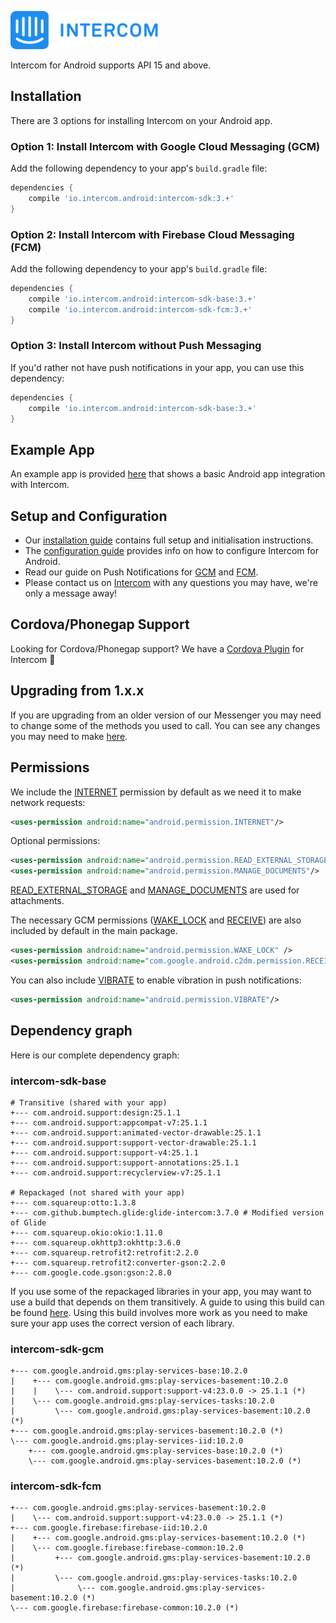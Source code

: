 ![Intercom](samples/Intercom_logo-github.png)

Intercom for Android supports API 15 and above.
## Installation
There are 3 options for installing Intercom on your Android app.
### Option 1: Install Intercom with Google Cloud Messaging (GCM) 

Add the following dependency to your app's `build.gradle` file:
```groovy
dependencies {
    compile 'io.intercom.android:intercom-sdk:3.+'
}
```

### Option 2: Install Intercom with Firebase Cloud Messaging (FCM) 
Add the following dependency to your app's `build.gradle` file:
```groovy
dependencies {
    compile 'io.intercom.android:intercom-sdk-base:3.+'
    compile 'io.intercom.android:intercom-sdk-fcm:3.+'
}
```

### Option 3: Install Intercom without Push Messaging  

If you'd rather not have push notifications in your app, you can use this dependency: 
```groovy
dependencies {
    compile 'io.intercom.android:intercom-sdk-base:3.+'
}
```

## Example App
An example app is provided [here](https://github.com/intercom/intercom-android/tree/master/samples) that shows a basic Android app integration with Intercom.

## Setup and Configuration

* Our [installation guide](https://developers.intercom.com/docs/android-installation) contains full setup and initialisation instructions.
* The [configuration guide](https://developers.intercom.com/docs/android-configuration) provides info on how to configure Intercom for Android.
* Read our guide on Push Notifications for [GCM](https://developers.intercom.com/docs/android-gcm-push-notifications) and [FCM](https://developers.intercom.com/docs/android-fcm-push-notifications).
* Please contact us on [Intercom](https://www.intercom.com/) with any questions you may have, we're only a message away!

## Cordova/Phonegap Support
Looking for Cordova/Phonegap support? We have a [Cordova Plugin](https://github.com/intercom/intercom-cordova) for Intercom 🎉

## Upgrading from 1.x.x
If you are upgrading from an older version of our Messenger you may need to change some of the methods you used to call. You can see any changes you may need to make [here](https://docs.intercom.com/a-guide-to-the-new-intercom-messenger/upgrade-to-the-new-messenger-android).


## Permissions

We include the [INTERNET](http://developer.android.com/reference/android/Manifest.permission.html#INTERNET) permission by default as we need it to make network requests:

```xml
<uses-permission android:name="android.permission.INTERNET"/>
```  

Optional permissions:

```xml
<uses-permission android:name="android.permission.READ_EXTERNAL_STORAGE"/>
<uses-permission android:name="android.permission.MANAGE_DOCUMENTS"/>
```

[READ\_EXTERNAL\_STORAGE](http://developer.android.com/reference/android/Manifest.permission.html#READ_EXTERNAL_STORAGE) and [MANAGE_DOCUMENTS](http://developer.android.com/reference/android/Manifest.permission.html#MANAGE_DOCUMENTS) are used for attachments.

The necessary GCM permissions ([WAKE_LOCK](http://developer.android.com/reference/android/Manifest.permission.html#WAKE_LOCK) and [RECEIVE](https://developer.android.com/google/gcm/client.html#manifest)) are also included by default in the main package.

```xml
<uses-permission android:name="android.permission.WAKE_LOCK" />
<uses-permission android:name="com.google.android.c2dm.permission.RECEIVE" />
```

You can also include [VIBRATE](http://developer.android.com/reference/android/Manifest.permission.html#VIBRATE) to enable vibration in push notifications:

```xml
<uses-permission android:name="android.permission.VIBRATE"/>
```

## Dependency graph

Here is our complete dependency graph:

### intercom-sdk-base
```
# Transitive (shared with your app)
+--- com.android.support:design:25.1.1
+--- com.android.support:appcompat-v7:25.1.1
+--- com.android.support:animated-vector-drawable:25.1.1
+--- com.android.support:support-vector-drawable:25.1.1
+--- com.android.support:support-v4:25.1.1
+--- com.android.support:support-annotations:25.1.1
+--- com.android.support:recyclerview-v7:25.1.1

# Repackaged (not shared with your app)
+--- com.squareup:otto:1.3.8
+--- com.github.bumptech.glide:glide-intercom:3.7.0 # Modified version of Glide
+--- com.squareup.okio:okio:1.11.0
+--- com.squareup.okhttp3:okhttp:3.6.0
+--- com.squareup.retrofit2:retrofit:2.2.0
+--- com.squareup.retrofit2:converter-gson:2.2.0
+--- com.google.code.gson:gson:2.8.0
```

If you use some of the repackaged libraries in your app, you may want to use a build that depends on them transitively. A guide to using this build can be found [here](https://docs.intercom.com/configure-intercom-for-your-product-or-site/configure-intercom-for-mobile/using-transitive-dependencies-with-intercom-for-android). Using this build involves more work as you need to make sure your app uses the correct version of each library.

### intercom-sdk-gcm
```
+--- com.google.android.gms:play-services-base:10.2.0
|    +--- com.google.android.gms:play-services-basement:10.2.0
|    |    \--- com.android.support:support-v4:23.0.0 -> 25.1.1 (*)
|    \--- com.google.android.gms:play-services-tasks:10.2.0
|         \--- com.google.android.gms:play-services-basement:10.2.0 (*)
+--- com.google.android.gms:play-services-basement:10.2.0 (*)
\--- com.google.android.gms:play-services-iid:10.2.0
    +--- com.google.android.gms:play-services-base:10.2.0 (*)
    \--- com.google.android.gms:play-services-basement:10.2.0 (*)
```

### intercom-sdk-fcm
```
+--- com.google.android.gms:play-services-basement:10.2.0
|    \--- com.android.support:support-v4:23.0.0 -> 25.1.1 (*)
+--- com.google.firebase:firebase-iid:10.2.0
|    +--- com.google.android.gms:play-services-basement:10.2.0 (*)
|    \--- com.google.firebase:firebase-common:10.2.0
|         +--- com.google.android.gms:play-services-basement:10.2.0 (*)
|         \--- com.google.android.gms:play-services-tasks:10.2.0
|              \--- com.google.android.gms:play-services-basement:10.2.0 (*)
\--- com.google.firebase:firebase-common:10.2.0 (*)
```
